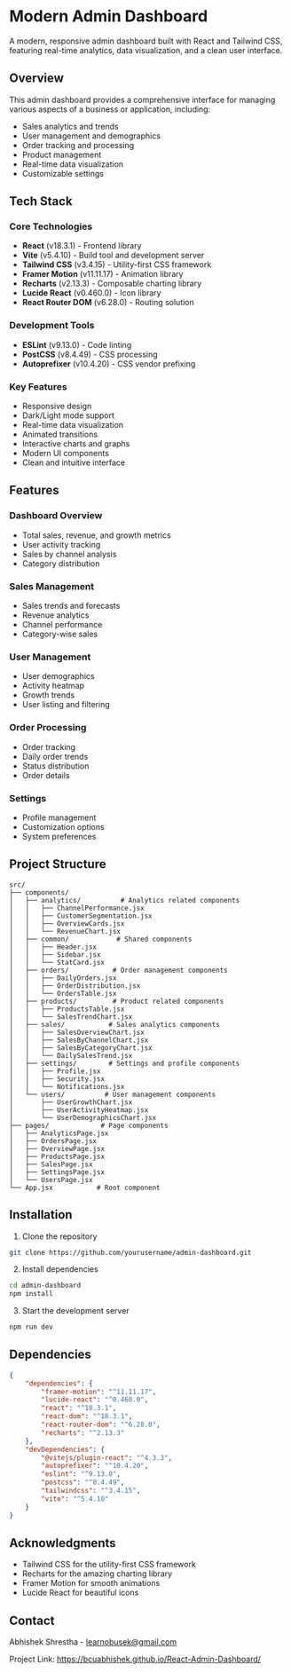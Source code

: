 # Modern Admin Dashboard

A modern, responsive admin dashboard built with React and Tailwind CSS, featuring real-time analytics, data visualization, and a clean user interface.

## Overview

This admin dashboard provides a comprehensive interface for managing various aspects of a business or application, including:

-   Sales analytics and trends
-   User management and demographics
-   Order tracking and processing
-   Product management
-   Real-time data visualization
-   Customizable settings

## Tech Stack

### Core Technologies

-   **React** (v18.3.1) - Frontend library
-   **Vite** (v5.4.10) - Build tool and development server
-   **Tailwind CSS** (v3.4.15) - Utility-first CSS framework
-   **Framer Motion** (v11.11.17) - Animation library
-   **Recharts** (v2.13.3) - Composable charting library
-   **Lucide React** (v0.460.0) - Icon library
-   **React Router DOM** (v6.28.0) - Routing solution

### Development Tools

-   **ESLint** (v9.13.0) - Code linting
-   **PostCSS** (v8.4.49) - CSS processing
-   **Autoprefixer** (v10.4.20) - CSS vendor prefixing

### Key Features

-   Responsive design
-   Dark/Light mode support
-   Real-time data visualization
-   Animated transitions
-   Interactive charts and graphs
-   Modern UI components
-   Clean and intuitive interface

## Features

### Dashboard Overview

-   Total sales, revenue, and growth metrics
-   User activity tracking
-   Sales by channel analysis
-   Category distribution

### Sales Management

-   Sales trends and forecasts
-   Revenue analytics
-   Channel performance
-   Category-wise sales

### User Management

-   User demographics
-   Activity heatmap
-   Growth trends
-   User listing and filtering

### Order Processing

-   Order tracking
-   Daily order trends
-   Status distribution
-   Order details

### Settings

-   Profile management
-   Customization options
-   System preferences

## Project Structure

```
src/
├── components/
│   ├── analytics/          # Analytics related components
│   │   ├── ChannelPerformance.jsx
│   │   ├── CustomerSegmentation.jsx
│   │   ├── OverviewCards.jsx
│   │   └── RevenueChart.jsx
│   ├── common/            # Shared components
│   │   ├── Header.jsx
│   │   ├── Sidebar.jsx
│   │   └── StatCard.jsx
│   ├── orders/           # Order management components
│   │   ├── DailyOrders.jsx
│   │   ├── OrderDistribution.jsx
│   │   └── OrdersTable.jsx
│   ├── products/         # Product related components
│   │   ├── ProductsTable.jsx
│   │   └── SalesTrendChart.jsx
│   ├── sales/           # Sales analytics components
│   │   ├── SalesOverviewChart.jsx
│   │   ├── SalesByChannelChart.jsx
│   │   ├── SalesByCategoryChart.jsx
│   │   └── DailySalesTrend.jsx
│   ├── settings/        # Settings and profile components
│   │   ├── Profile.jsx
│   │   ├── Security.jsx
│   │   └── Notifications.jsx
│   └── users/          # User management components
│       ├── UserGrowthChart.jsx
│       ├── UserActivityHeatmap.jsx
│       └── UserDemographicsChart.jsx
├── pages/             # Page components
│   ├── AnalyticsPage.jsx
│   ├── OrdersPage.jsx
│   ├── OverviewPage.jsx
│   ├── ProductsPage.jsx
│   ├── SalesPage.jsx
│   ├── SettingsPage.jsx
│   └── UsersPage.jsx
└── App.jsx           # Root component
```

## Installation

1. Clone the repository

```bash
git clone https://github.com/yourusername/admin-dashboard.git
```

2. Install dependencies

```bash
cd admin-dashboard
npm install
```

3. Start the development server

```bash
npm run dev
```

## Dependencies

```json
{
    "dependencies": {
        "framer-motion": "^11.11.17",
        "lucide-react": "^0.460.0",
        "react": "^18.3.1",
        "react-dom": "^18.3.1",
        "react-router-dom": "^6.28.0",
        "recharts": "^2.13.3"
    },
    "devDependencies": {
        "@vitejs/plugin-react": "^4.3.3",
        "autoprefixer": "^10.4.20",
        "eslint": "^9.13.0",
        "postcss": "^8.4.49",
        "tailwindcss": "^3.4.15",
        "vite": "^5.4.10"
    }
}
```

## Acknowledgments

-   Tailwind CSS for the utility-first CSS framework
-   Recharts for the amazing charting library
-   Framer Motion for smooth animations
-   Lucide React for beautiful icons

## Contact

Abhishek Shrestha - learnobusek@gmail.com

Project Link: https://bcuabhishek.github.io/React-Admin-Dashboard/
